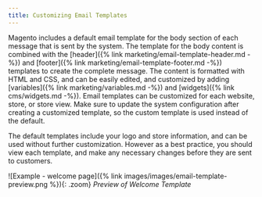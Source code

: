 ```yaml
---
title: Customizing Email Templates
---
```


Magento includes a default email template for the body section of each message that is sent by the system. The template for the body content is combined with the [header]({% link marketing/email-template-header.md -%}) and [footer]({% link marketing/email-template-footer.md -%}) templates to create the complete message. The content is formatted with HTML and CSS, and can be easily edited, and customized by adding [variables]({% link marketing/variables.md -%}) and [widgets]({% link cms/widgets.md -%}). Email templates can be customized for each website, store, or store view. Make sure to update the system configuration after creating a customized template, so the custom template is used instead of the default.

The default templates include your logo and store information, and can be used without further customization. However as a best practice, you should view each template, and make any necessary changes before they are sent to customers.

![Example - welcome page]({% link images/images/email-template-preview.png %}){: .zoom}
_Preview of Welcome Template_
